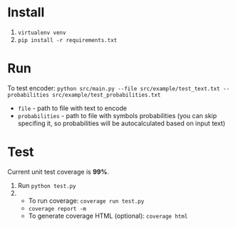 # Install

1. `virtualenv venv`
2. `pip install -r requirements.txt`

# Run
To test encoder: `python src/main.py --file src/example/test_text.txt --probabilities src/example/test_probabilities.txt`

* `file` - path to file with text to encode
* `probabilities` - path to file with symbols probabilities (you can skip specifing it, so probabilities will be autocalculated based on input text)

# Test

Current unit test coverage is **99%**.

1. Run `python test.py`
2. * To run coverage: `coverage run test.py`
    * `coverage report -m`
    * To generate coverage HTML (optional): `coverage html`
